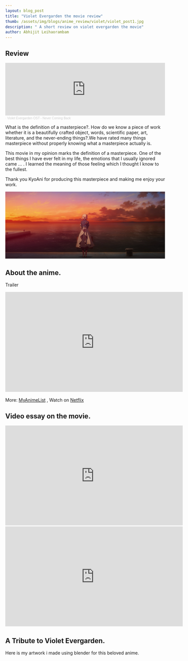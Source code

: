 ```yaml
---
layout: blog_post
title: "Violet Evergarden the movie review"
thumb: /assets/img/blogs/anime_review/violet/violet_post1.jpg
description: " A short review on violet evergarden the movie"
author: Abhijit Leihaorambam
---
```


## Review
<iframe width="100%" height="166" scrolling="no" frameborder="no" allow="autoplay" src="https://w.soundcloud.com/player/?url=https%3A//api.soundcloud.com/tracks/434275887&color=%23ff5500&auto_play=false&hide_related=false&show_comments=true&show_user=true&show_reposts=false&show_teaser=true"></iframe><div style="font-size: 10px; color: #cccccc;line-break: anywhere;word-break: normal;overflow: hidden;white-space: nowrap;text-overflow: ellipsis; font-family: Interstate,Lucida Grande,Lucida Sans Unicode,Lucida Sans,Garuda,Verdana,Tahoma,sans-serif;font-weight: 100;"><a href="https://soundcloud.com/sysofanas" title="𝘱𝘢𝘪𝘯痛み" target="_blank" style="color: #cccccc; text-decoration: none;"></a> · <a href="https://soundcloud.com/sysofanas/never-coming-back" title="Violet Evergarden OST -  Never Coming Back" target="_blank" style="color: #cccccc; text-decoration: none;">Violet Evergarden OST -  Never Coming Back</a></div>

What is the definition of a masterpiece?. How do we know a piece of work whether it is a beautifully crafted object, words, scientific paper, art, literature, and the never-ending things?.We have rated many things masterpiece without properly knowing what a masterpiece actually is.

This movie in my opinion marks the definition of a masterpiece. One of the best things I have ever felt in my life, the emotions that I usually ignored came ... . I learned the meaning of those feeling which I thought I know to the fullest.

Thank you KyoAni for producing this masterpiece and making me enjoy your work.

<img style="max-width: 100%" src="/assets/img/blogs/anime_review/violet/violet_2.png"/>

## About the anime.
Trailer

<div class="video-wrapper">
<iframe width="560" height="315" src="https://www.youtube.com/embed/NSIzsFOfd8M" title="YouTube video player" frameborder="0" allow="accelerometer; autoplay; clipboard-write; encrypted-media; gyroscope; picture-in-picture" allowfullscreen></iframe>
</div>

More: [MyAnimeList](https://myanimelist.net/anime/37987/Violet_Evergarden_Movie) , Watch on [Netflix](https://www.netflix.com/title/81193214)  

## Video essay on the movie.

<div class="video-wrapper">
<iframe width="560" height="315" src="https://www.youtube.com/embed/TEOrPKlgQaQ" title="YouTube video player" frameborder="0" allow="accelerometer; autoplay; clipboard-write; encrypted-media; gyroscope; picture-in-picture" allowfullscreen></iframe>
</div>

<div class="video-wrapper">
<iframe width="560" height="315" src="https://www.youtube.com/embed/d_fMfH3ew4U" title="YouTube video player" frameborder="0" allow="accelerometer; autoplay; clipboard-write; encrypted-media; gyroscope; picture-in-picture" allowfullscreen></iframe>
</div>

## A Tribute to Violet Evergarden.
Here is my artwork i made using blender for this beloved anime.
<p align="center">
<!-- <img src="https://i.imgur.com/8VMtwWE.jpg" /> -->
</p>